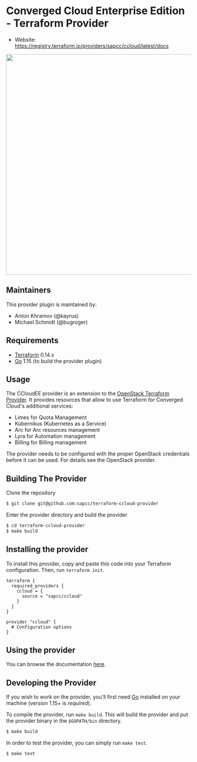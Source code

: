 Converged Cloud Enterprise Edition - Terraform Provider
=======================================================

- Website: https://registry.terraform.io/providers/sapcc/ccloud/latest/docs

<img src="https://cdn.rawgit.com/hashicorp/terraform-website/master/content/source/assets/images/logo-hashicorp.svg" width="600px">

Maintainers
-----------

This provider plugin is maintained by:

  * Anton Khramov (@kayrus)
  * Michael Schmidt (@bugroger)

Requirements
------------

-	[Terraform](https://www.terraform.io/downloads.html) 0.14.x
-	[Go](https://golang.org/doc/install) 1.15 (to build the provider plugin)

Usage
---------------------


The CCloudEE provider is an extension to the [OpenStack Terraform
Provider](https://github.com/terraform-provider-openstack/terraform-provider-openstack).
It provides resources that allow to use Terraform for Converged Cloud's
additional services:

  * Limes for Quota Management
  * Kubernikus (Kubernetes as a Service)
  * Arc for Arc resources management
  * Lyra for Automation management
  * Billing for Billing management

The provider needs to be configured with the proper OpenStack credentials
before it can be used. For details see the OpenStack provider.

Building The Provider
---------------------

Clone the repository

```sh
$ git clone git@github.com:sapcc/terraform-ccloud-provider
```

Enter the provider directory and build the provider

```sh
$ cd terraform-ccloud-provider
$ make build
```

Installing the provider
-----------------------

To install this provider, copy and paste this code into your Terraform configuration. Then, run `terraform init`.

```hcl
terraform {
  required_providers {
    ccloud = {
      source = "sapcc/ccloud"
    }
  }
}

provider "ccloud" {
  # Configuration options
}
```

Using the provider
----------------------
You can browse the documentation [here](https://registry.terraform.io/providers/sapcc/ccloud/latest/docs).

Developing the Provider
---------------------------

If you wish to work on the provider, you'll first need [Go](https://golang.org) installed on your machine (version 1.15+ is *required*).

To compile the provider, run `make build`. This will build the provider and put the provider binary in the `$GOPATH/bin` directory.

```sh
$ make build
```

In order to test the provider, you can simply run `make test`.

```sh
$ make test
```
